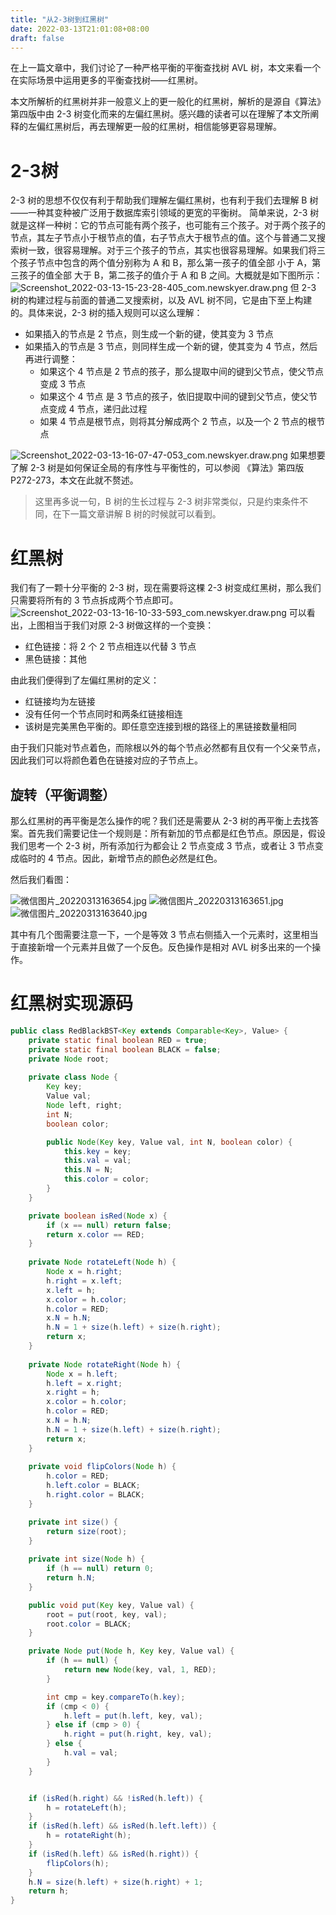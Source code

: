 ```yaml
---
title: "从2-3树到红黑树"
date: 2022-03-13T21:01:08+08:00
draft: false
---
```


在上一篇文章中，我们讨论了一种严格平衡的平衡查找树 AVL 树，本文来看一个在实际场景中运用更多的平衡查找树——红黑树。

本文所解析的红黑树并非一般意义上的更一般化的红黑树，解析的是源自《算法》第四版中由 2-3 树变化而来的左偏红黑树。感兴趣的读者可以在理解了本文所阐释的左偏红黑树后，再去理解更一般的红黑树，相信能够更容易理解。

# 2-3树
2-3 树的思想不仅仅有利于帮助我们理解左偏红黑树，也有利于我们去理解 B 树——一种其变种被广泛用于数据库索引领域的更宽的平衡树。
简单来说，2-3 树就是这样一种树：它的节点可能有两个孩子，也可能有三个孩子。对于两个孩子的节点，其左子节点小于根节点的值，右子节点大于根节点的值。这个与普通二叉搜索树一致，很容易理解。对于三个孩子的节点，其实也很容易理解。如果我们将三个孩子节点中包含的两个值分别称为 A 和 B，那么第一孩子的值全部 小于 A，第三孩子的值全部 大于 B，第二孩子的值介于 A 和 B 之间。大概就是如下图所示：
![Screenshot_2022-03-13-15-23-28-405_com.newskyer.draw.png](https://cdn.nlark.com/yuque/0/2022/png/141364/1647160304268-2c58a264-2487-4f55-a351-e806867331e2.png#clientId=ub22a2d22-5c31-4&crop=0&crop=0&crop=1&crop=1&from=ui&height=246&id=ua873b3bc&margin=%5Bobject%20Object%5D&name=Screenshot_2022-03-13-15-23-28-405_com.newskyer.draw.png&originHeight=595&originWidth=1532&originalType=binary&ratio=1&rotation=0&showTitle=true&size=50133&status=done&style=none&taskId=ue724eafb-e79c-4f34-bbdb-ef6655ce561&title=2-3%20%E6%A0%91%E7%9A%84%E4%B8%A4%E7%A7%8D%E8%8A%82%E7%82%B9&width=633 "2-3 树的两种节点")
但 2-3 树的构建过程与前面的普通二叉搜索树，以及 AVL 树不同，它是由下至上构建的。具体来说，2-3 树的插入规则可以这么理解：

- 如果插入的节点是 2 节点，则生成一个新的键，使其变为 3 节点
- 如果插入的节点是 3 节点，则同样生成一个新的键，使其变为 4 节点，然后再进行调整：
   - 如果这个 4 节点是 2 节点的孩子，那么提取中间的键到父节点，使父节点变成 3 节点
   - 如果这个 4 节点 是 3 节点的孩子，依旧提取中间的键到父节点，使父节点变成 4 节点，递归此过程
   - 如果 4 节点是根节点，则将其分解成两个 2 节点，以及一个 2 节点的根节点

![Screenshot_2022-03-13-16-07-47-053_com.newskyer.draw.png](https://cdn.nlark.com/yuque/0/2022/png/141364/1647160345995-cc7cb7f4-7c05-487c-9518-d7c1f9313fa3.png#clientId=ub22a2d22-5c31-4&crop=0&crop=0&crop=1&crop=1&from=ui&id=u53ea81df&margin=%5Bobject%20Object%5D&name=Screenshot_2022-03-13-16-07-47-053_com.newskyer.draw.png&originHeight=1299&originWidth=1733&originalType=binary&ratio=1&rotation=0&showTitle=true&size=139028&status=done&style=none&taskId=ub6b5c90e-60c7-4445-874d-c73c3902210&title=2-3%20%E6%A0%91%E8%8A%82%E7%82%B9%E5%88%86%E8%A3%82%E7%9A%84%204%20%E7%A7%8D%E6%83%85%E5%86%B5 "2-3 树节点分裂的 4 种情况")
如果想要了解 2-3 树是如何保证全局的有序性与平衡性的，可以参阅 《算法》第四版 P272-273，本文在此就不赘述。

> 这里再多说一句，B 树的生长过程与 2-3 树非常类似，只是约束条件不同，在下一篇文章讲解 B 树的时候就可以看到。


# 红黑树
我们有了一颗十分平衡的 2-3 树，现在需要将这棵 2-3 树变成红黑树，那么我们只需要将所有的 3 节点拆成两个节点即可。
![Screenshot_2022-03-13-16-10-33-593_com.newskyer.draw.png](https://cdn.nlark.com/yuque/0/2022/png/141364/1647160393549-a04bb17f-9294-43b2-9c79-2e3af60073ce.png#clientId=ub22a2d22-5c31-4&crop=0&crop=0&crop=1&crop=1&from=ui&id=ubbb0fa23&margin=%5Bobject%20Object%5D&name=Screenshot_2022-03-13-16-10-33-593_com.newskyer.draw.png&originHeight=712&originWidth=1863&originalType=binary&ratio=1&rotation=0&showTitle=true&size=68623&status=done&style=none&taskId=u06b2d705-1cce-42bc-955b-8d94eb3fc61&title=%E8%BF%99%E9%87%8C%E6%8F%8F%E8%BF%B0%E4%BA%86%202-3%20%E6%A0%91%E7%9A%84%203%20%E8%8A%82%E7%82%B9%E5%A6%82%E4%BD%95%E5%92%8C%E5%B7%A6%E5%81%8F%E7%BA%A2%E9%BB%91%E6%A0%91%E7%9A%84%E7%BA%A2%E8%8A%82%E7%82%B9%E5%AF%B9%E5%BA%94 "这里描述了 2-3 树的 3 节点如何和左偏红黑树的红节点对应")
可以看出，上图相当于我们对原 2-3 树做这样的一个变换：

- 红色链接：将 2 个 2 节点相连以代替 3 节点
- 黑色链接：其他

由此我们便得到了左偏红黑树的定义：

- 红链接均为左链接
- 没有任何一个节点同时和两条红链接相连
- 该树是完美黑色平衡的。即任意空连接到根的路径上的黑链接数量相同

由于我们只能对节点着色，而除根以外的每个节点必然都有且仅有一个父亲节点，因此我们可以将颜色着色在链接对应的子节点上。

## 旋转（平衡调整）

那么红黑树的再平衡是怎么操作的呢？我们还是需要从 2-3 树的再平衡上去找答案。首先我们需要记住一个规则是：所有新加的节点都是红色节点。原因是，假设我们思考一个 2-3 树，所有添加行为都会让 2 节点变成 3 节点，或者让 3 节点变成临时的 4 节点。因此，新增节点的颜色必然是红色。

然后我们看图：

![微信图片_20220313163654.jpg](https://cdn.nlark.com/yuque/0/2022/jpeg/141364/1647160638956-9a60a84c-e16f-4930-8c45-ffb66b9c9344.jpeg#clientId=udb3a64c6-a026-4&crop=0&crop=0&crop=1&crop=1&from=ui&height=513&id=u5255de0b&margin=%5Bobject%20Object%5D&name=%E5%BE%AE%E4%BF%A1%E5%9B%BE%E7%89%87_20220313163654.jpg&originHeight=2004&originWidth=2244&originalType=binary&ratio=1&rotation=0&showTitle=false&size=716201&status=done&style=none&taskId=uc0c3c948-5d72-461b-906b-43e06b9590a&title=&width=574)
![微信图片_20220313163651.jpg](https://cdn.nlark.com/yuque/0/2022/jpeg/141364/1647160656855-728e01ea-586a-4944-b0d6-ca238a3bf159.jpeg#clientId=udb3a64c6-a026-4&crop=0&crop=0&crop=1&crop=1&from=ui&height=764&id=u27008ca2&margin=%5Bobject%20Object%5D&name=%E5%BE%AE%E4%BF%A1%E5%9B%BE%E7%89%87_20220313163651.jpg&originHeight=3000&originWidth=2250&originalType=binary&ratio=1&rotation=0&showTitle=false&size=825091&status=done&style=none&taskId=uc550b463-57d5-4b3f-95b0-67770bad477&title=&width=573)
![微信图片_20220313163640.jpg](https://cdn.nlark.com/yuque/0/2022/jpeg/141364/1647160675428-ae1729d6-7828-4820-bc2d-92368375bf8a.jpeg#clientId=udb3a64c6-a026-4&crop=0&crop=0&crop=1&crop=1&from=ui&height=439&id=u357e7f16&margin=%5Bobject%20Object%5D&name=%E5%BE%AE%E4%BF%A1%E5%9B%BE%E7%89%87_20220313163640.jpg&originHeight=2246&originWidth=2996&originalType=binary&ratio=1&rotation=0&showTitle=false&size=1410323&status=done&style=none&taskId=u28772a89-47b9-4c56-9153-2a193908381&title=&width=585)

其中有几个图需要注意一下，一个是等效 3 节点右侧插入一个元素时，这里相当于直接新增一个元素并且做了一个反色。反色操作是相对 AVL 树多出来的一个操作。
# 红黑树实现源码

```java
public class RedBlackBST<Key extends Comparable<Key>, Value> {
    private static final boolean RED = true;
    private static final boolean BLACK = false;
    private Node root;
    
    private class Node {
        Key key;                 
        Value val;               
        Node left, right;     
        int N;                 
        boolean color;      

        public Node(Key key, Value val, int N, boolean color) {
            this.key = key;
            this.val = val;
            this.N = N;
            this.color = color;
        } 
    }

    private boolean isRed(Node x) {
        if (x == null) return false;
        return x.color == RED;
    }
    
    private Node rotateLeft(Node h) {
        Node x = h.right;
        h.right = x.left;
        x.left = h;
        x.color = h.color;
        h.color = RED;
        x.N = h.N;
        h.N = 1 + size(h.left) + size(h.right);
        return x;
    }
    
    private Node rotateRight(Node h) {
        Node x = h.left;
        h.left = x.right;
        x.right = h;
        x.color = h.color;
        h.color = RED;
        x.N = h.N;
        h.N = 1 + size(h.left) + size(h.right);
        return x;
    }
    
    private void flipColors(Node h) {
        h.color = RED;
        h.left.color = BLACK;
        h.right.color = BLACK;
    }

    private int size() {
        return size(root);
    }
    
    private int size(Node h) {
        if (h == null) return 0;
        return h.N;
    }

    public void put(Key key, Value val) {
        root = put(root, key, val);
        root.color = BLACK;
    }

    private Node put(Node h, Key key, Value val) {
        if (h == null) {
            return new Node(key, val, 1, RED);
        }

        int cmp = key.compareTo(h.key);
        if (cmp < 0) {
            h.left = put(h.left, key, val);
        } else if (cmp > 0) {
            h.right = put(h.right, key, val);
        } else {
            h.val = val;
        }
    }


    if (isRed(h.right) && !isRed(h.left)) {
        h = rotateLeft(h);
    }
    if (isRed(h.left) && isRed(h.left.left)) {
        h = rotateRight(h);
    }
    if (isRed(h.left) && isRed(h.right)) {
        flipColors(h);
    }
    h.N = size(h.left) + size(h.right) + 1;
    return h;
}
```



